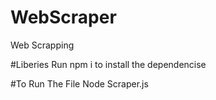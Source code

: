# WebScraper
Web Scrapping 

#Liberies
Run npm i to install the dependencise 

#To Run The File
Node Scraper.js

